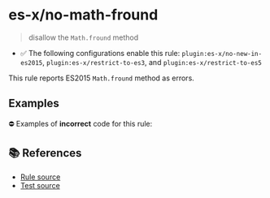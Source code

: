 # es-x/no-math-fround
> disallow the `Math.fround` method

- ✅ The following configurations enable this rule: `plugin:es-x/no-new-in-es2015`, `plugin:es-x/restrict-to-es3`, and `plugin:es-x/restrict-to-es5`

This rule reports ES2015 `Math.fround` method as errors.

## Examples

⛔ Examples of **incorrect** code for this rule:

<eslint-playground type="bad" code="/*eslint es-x/no-math-fround: error */
const n = Math.fround(value)
" />

## 📚 References

- [Rule source](https://github.com/ota-meshi/eslint-plugin-es-x/blob/v5.0.0/lib/rules/no-math-fround.js)
- [Test source](https://github.com/ota-meshi/eslint-plugin-es-x/blob/v5.0.0/tests/lib/rules/no-math-fround.js)
